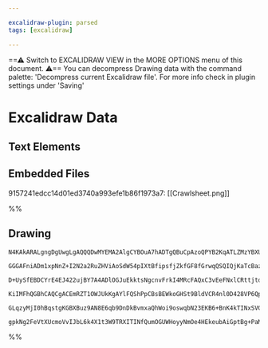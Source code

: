 ```yaml
---

excalidraw-plugin: parsed
tags: [excalidraw]

---
```

==⚠  Switch to EXCALIDRAW VIEW in the MORE OPTIONS menu of this document. ⚠== You can decompress Drawing data with the command palette: 'Decompress current Excalidraw file'. For more info check in plugin settings under 'Saving'


# Excalidraw Data

## Text Elements
## Embedded Files
9157241edcc14d01ed3740a993efe1b86f1973a7: [[Crawlsheet.png]]

%%
## Drawing
```compressed-json
N4KAkARALgngDgUwgLgAQQQDwMYEMA2AlgCYBOuA7hADTgQBuCpAzoQPYB2KqATLZMzYBXUtiRoIACyhQ4zZAHoFAc0JRJQgEYA6bGwC2CgF7N6hbEcK4OCtptbErHALRY8RMpWdx8Q1TdIEfARcZgRmBShcZQUebQB2bQBWGjoghH0EDihmbgBtcDBQMBKIEm4IAEcAETgoQk0ADQBhVJLIWEQKwn1opH5SzG5nADZ4gE5tAGYeAAYpgEYeJIHI

GGGAFniADm1xpNnZ+I2N2a2RuZHViAoSdW54pIXtBfipsfjZkfGF8fGrwqQSQIQjKaTcBazJIbZJneIjX5wi7XazKYLcWbXZhQUhsADWCGabHwbFIFRx1mYcFwgWybVKmlw2DxylxQg4xCJJLJEgpHCpNKyUHpkAAZoR8PgAMqwdESSRMjSBEUQbG4gkAdTukghWJx+IQMpgcvQgg8KrZYI44VyaAW1zY1OwanWdsO1zZHOtzFtqA4QklWIQCGI3

D+UySfEBDCYrE4EJ422ujBY7A4ADlOGJuEkktsNgcnvFrkI4MRcFAQxC3vEeFNxlCRttjtdCMxqulK6G0KKCGFrqzhHAAJLEX15AC6100wg5AFFgplsuOp9GiBw8dx/YG12xmVWe32ENdxcFRxUfklaxsFiHsNgFhtiLNb8QpsdZrhwwhRQgFppthGUVfjeXB4hVZh3HEVACnaMB7UBeDAVXdoyg5LAKlwWYIEKABfcAUIgXA4DgGUK2g4oOmBTI

KiIMFhQGBhCAQCgACEmRZT1OWJUkKgAYlFQShPpCBsBEWkoGHSt9BldVCR4nl0D428VP6QpRPEoUpIydjmUHdluO5clyH5akJJEsTSAk7T9AAMQlaVZWg1ViXKRjLOs6TZINLViHuNAo1KDytK8/UCSNE0XPNdzNOyGyACVhCtG1dXU4K4ukgB5J0XQhd00tiyTpNszgoFs3B9AlV1UBWAqrJCjISuyKVCCMaC5hi+qMoyAAVLAoAAQTorgJGCUU

GLqzyMjI0hBqstgKGBXBuz9AN8E6qb9DnDkBvmxaQhWoi9oswqbN23EKB6+BnK4kTINxSVGm4bYeGeF75iWWrSnu4l8AATW4EYRlmZJoSbR5GKMNgDG4SjIHoAghGghY8I2hr9ESgzvV9CBbsY1kSBatruA69SCeIGUEDgHN8dIEgAFk2GIBBttwTRghW3t8H7Mm6cM3i0DhiBWOJQ7SGURkAApXuLXhXmoOXZZBpIAEoVXihBlADGkKnFqW60xX

gpkNg2FeVtXUcmoVvIJbL6k4X1t3W9TRXITINfQumOGUWHoyyNmOe4HEkeubAiGptBg+PaMOAq6Co4dIQoHXePSCRy3SjsAArBBsByKVY7gRnmdZ9mD1QLmedKJl6kYHrofwX3UM6ZywmCPO0xVMTsQMK6ujQJ3rhJfdOaPIfQkGju64brc1rw8BcP4CBT3CWH8NwoA=
```
%%